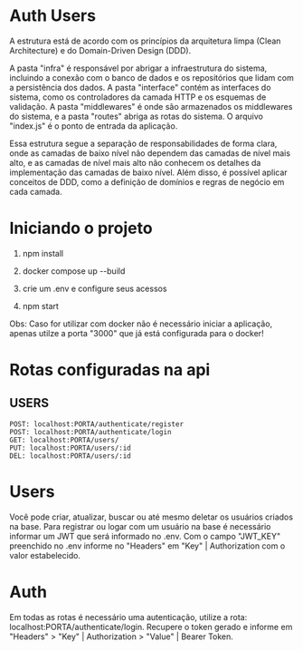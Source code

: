 # Auth Users

A estrutura está de acordo com os princípios da arquitetura limpa (Clean Architecture) e do Domain-Driven Design (DDD).

A pasta "infra" é responsável por abrigar a infraestrutura do sistema, incluindo a conexão com o banco de dados e os repositórios que lidam com a persistência dos dados. A pasta "interface" contém as interfaces do sistema, como os controladores da camada HTTP e os esquemas de validação. A pasta "middlewares" é onde são armazenados os middlewares do sistema, e a pasta "routes" abriga as rotas do sistema. O arquivo "index.js" é o ponto de entrada da aplicação.

Essa estrutura segue a separação de responsabilidades de forma clara, onde as camadas de baixo nível não dependem das camadas de nível mais alto, e as camadas de nível mais alto não conhecem os detalhes da implementação das camadas de baixo nível. Além disso, é possível aplicar conceitos de DDD, como a definição de domínios e regras de negócio em cada camada.

# Iniciando o projeto

1. npm install

2. docker compose up --build

3. crie um .env e configure seus acessos

4. npm start

Obs: Caso for utilizar com docker não é necessário iniciar a aplicação, apenas utilze a porta "3000" que já está configurada para o docker!

# Rotas configuradas na api

## USERS

    POST: localhost:PORTA/authenticate/register
    POST: localhost:PORTA/authenticate/login
    GET: localhost:PORTA/users/
    PUT: localhost:PORTA/users/:id
    DEL: localhost:PORTA/users/:id
# Users

Você pode criar, atualizar, buscar ou até mesmo deletar os usuários criados na base. Para registrar ou logar com um usuário na base é necessário informar um JWT que será informado no .env. Com o campo "JWT_KEY" preenchido no .env informe no "Headers" em "Key" | Authorization com o valor estabelecido.

# Auth

Em todas as rotas é necessário uma autenticação, utilize a rota: localhost:PORTA/authenticate/login. Recupere o token
gerado e informe em "Headers" > "Key" | Authorization > "Value" | Bearer Token.